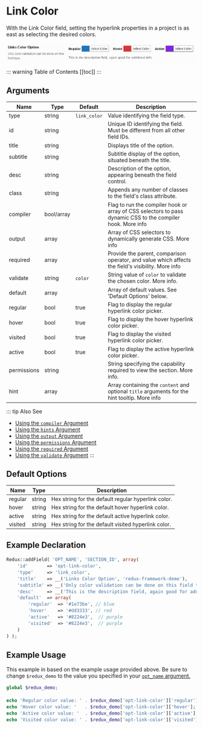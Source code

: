 # Link Color

With the Link Color field, setting the hyperlink properties in a project is as east as selecting the desired colors.

<span style="display:block;text-align:center">![](./img/link_color.png)</span>

::: warning Table of Contents
[[toc]]
:::

## Arguments
|Name|Type|Default|Description|
|--- |--- |--- |--- |
|type|string|`link_color`|Value identifying the field type.|
|id|string||Unique ID identifying the field. Must be different from all other field IDs.|
|title|string||Displays title of the option.|
|subtitle|string||Subtitle display of the option, situated beneath the title.|
|desc|string||Description of the option, appearing beneath the field control.|
|class|string||Appends any number of classes to the field's class attribute.|
|compiler|bool/array||Flag to run the compiler hook or array of CSS selectors to pass dynamic CSS to the compiler hook.  More info|
|output|array||Array of CSS selectors to dynamically generate CSS.  More info|
|required|array||Provide the parent, comparison operator, and value which affects the field's visibility.  More info|
|validate|string|`color`|String value of `color` to validate the chosen color.  More info.|
|default|array||Array of default values. See 'Default Options' below.|
|regular|bool|true|Flag to display the regular hyperlink color picker.|
|hover|bool|true|Flag to display the hover hyperlink color picker.|
|visited|bool|true|Flag to display the visited hyperlink color picker.|
|active|bool|true|Flag to display the active hyperlink color picker.|
|permissions|string||String specifying the capability required to view the section.   More info.|
|hint|array||Array containing the `content` and optional `title` arguments for the hint tooltip.  More info|

::: tip Also See
- [Using the `compiler` Argument](../configuration/arguments/compiler.md)
- [Using the `hints` Argument](../configuration/arguments/hints.md)
- [Using the `output` Argument](../guide/the-output-argument.md)
- [Using the `permissions` Argument](../configuration/arguments/permissions.md)
- [Using the `required` Argument](../configuration/arguments/required.md)
- [Using the `validate` Argument](../configuration/arguments/validate.md)
:::


## Default Options
|Name|Type|Description|
|--- |--- |--- |
|regular|string|Hex string for the default regular hyperlink color.|
|hover|string|Hex string for the default hover hyperlink color.|
|active|string|Hex string for the default active hyperlink color.|
|visited|string|Hex string for the default visited hyperlink color.|

## Example Declaration
```php
Redux::addField( 'OPT_NAME', 'SECTION_ID', array(
    'id'       => 'opt-link-color',
    'type'     => 'link_color',
    'title'    => __('Links Color Option', 'redux-framework-demo'),
    'subtitle' => __('Only color validation can be done on this field type', 'redux-framework-demo'),
    'desc'     => __('This is the description field, again good for additional info.', 'redux-framework-demo'),
    'default'  => array(
        'regular'  => '#1e73be', // blue
        'hover'    => '#dd3333', // red
        'active'   => '#8224e3',  // purple
        'visited'  => '#8224e3',  // purple
    )
) );
```

## Example Usage
This example in based on the example usage provided above. Be sure to change `$redux_demo` to the value you specified in your <a title="opt_name" href="/redux-framework/arguments/opt_name/">`opt_name` argument.</a>

```php
global $redux_demo;

echo 'Regular color value: ' . $redux_demo['opt-link-color']['regular'];
echo 'Hover color value: '   . $redux_demo['opt-link-color']['hover'];
echo 'Active color value: '  . $redux_demo['opt-link-color']['active'];
echo 'Visited color value: ' . $redux_demo['opt-link-color']['visited'];
```

